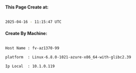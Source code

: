 
   
#### This Page Create at:

```bash

2025-04-16 - 11:15:47 UTC

```

#### Create By Machine:

```bash

Host Name : fv-az1370-99

platform  : Linux-6.8.0-1021-azure-x86_64-with-glibc2.39

Ip Local  : 10.1.0.119

```

